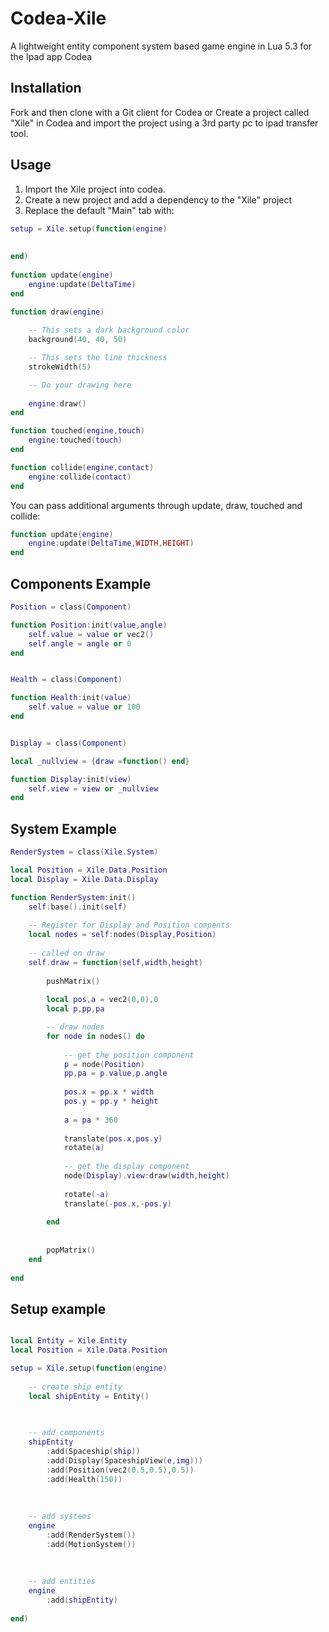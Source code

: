 # Codea-Xile
A lightweight entity component system based game engine in Lua 5.3 for the Ipad app Codea

Installation
-------------

Fork and then clone with a Git client for Codea or Create a project called "Xile" in Codea and import the project using a 3rd party pc to ipad transfer tool.

Usage
-------------

1. Import the Xile project into codea.
2. Create a new project and add a dependency to the "Xile" project 
3. Replace the default "Main" tab with:

```lua
setup = Xile.setup(function(engine)
    
    
end)
        
function update(engine)
    engine:update(DeltaTime)
end

function draw(engine)
    
    -- This sets a dark background color 
    background(40, 40, 50)

    -- This sets the line thickness
    strokeWidth(5)

    -- Do your drawing here
    
    engine:draw()
end

function touched(engine,touch)
    engine:touched(touch)
end

function collide(engine,contact)
    engine:collide(contact)
end
```

You can pass additional arguments through update, draw, touched and collide:

```lua
function update(engine)
    engine:update(DeltaTime,WIDTH,HEIGHT)
end
```

Components Example
-------------

```lua
Position = class(Component)

function Position:init(value,angle)
    self.value = value or vec2()
    self.angle = angle or 0
end


Health = class(Component)

function Health:init(value)
    self.value = value or 100
end


Display = class(Component)

local _nullview = {draw =function() end}

function Display:init(view)
    self.view = view or _nullview
end

```

System Example
-------------
```lua
RenderSystem = class(Xile.System)

local Position = Xile.Data.Position
local Display = Xile.Data.Display

function RenderSystem:init()
    self:base().init(self)
    
	-- Register for Display and Position compents
    local nodes = self:nodes(Display,Position)
    
	-- called on draw
    self.draw = function(self,width,height)
        
        pushMatrix()
        
        local pos,a = vec2(0,0),0
        local p,pp,pa

		-- draw nodes
        for node in nodes() do
            
			-- get the position component
            p = node(Position)
            pp,pa = p.value,p.angle
            
            pos.x = pp.x * width 
            pos.y = pp.y * height
            
            a = pa * 360
            
            translate(pos.x,pos.y)
            rotate(a)
            
			-- get the display component
            node(Display).view:draw(width,height)
            
            rotate(-a)
            translate(-pos.x,-pos.y)
            
        end
        
        
        popMatrix()
    end
    
end
```

Setup example
-------------
```lua

local Entity = Xile.Entity
local Position = Xile.Data.Position

setup = Xile.setup(function(engine)
    
	-- create ship entity 
    local shipEntity = Entity()

	
	
	-- add components 
	shipEntity
		:add(Spaceship(ship))
		:add(Display(SpaceshipView(e,img)))
		:add(Position(vec2(0.5,0.5),0.5))
		:add(Health(150))
		
		
		
	-- add systems
	engine
		:add(RenderSystem())
		:add(MotionSystem())
	
	
	
	-- add entities
	engine
		:add(shipEntity)
	
end)

```